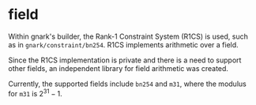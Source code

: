 # field

Within gnark's builder, the Rank-1 Constraint System (R1CS) is used, such as in `gnark/constraint/bn254`. R1CS implements arithmetic over a field.

Since the R1CS implementation is private and there is a need to support other fields, an independent library for field arithmetic was created.

Currently, the supported fields include `bn254` and `m31`, where the modulus for `m31` is $2^{31}-1$.